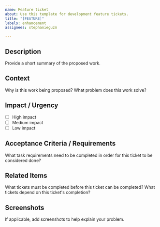 ```yaml
---
name: Feature ticket
about: Use this template for development feature tickets.
title: "[FEATURE]"
labels: enhancement
assignees: stephanieguzm

---
```


## Description
Provide a short summary of the proposed work.

## Context
Why is this work being proposed? What problem does this work solve?

## **Impact / Urgency**
- [ ] High impact
- [ ] Medium impact
- [ ] Low impact

## **Acceptance Criteria / Requirements**
What task requirements need to be completed in order for this ticket to be considered done?

## **Related Items**
What tickets must be completed before this ticket can be completed? What tickets depend on this ticket's completion?

## **Screenshots**
If applicable, add screenshots to help explain your problem.
